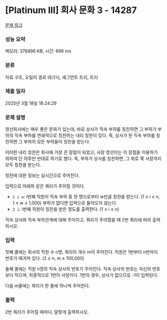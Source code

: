 # [Platinum III] 회사 문화 3 - 14287 

[문제 링크](https://www.acmicpc.net/problem/14287) 

### 성능 요약

메모리: 376896 KB, 시간: 696 ms

### 분류

자료 구조, 오일러 경로 테크닉, 세그먼트 트리, 트리

### 제출 일자

2025년 3월 18일 18:24:29

### 문제 설명

<p>영선회사에는 매우 좋은 문화가 있는데, 바로 상사가 직속 부하를 칭찬하면 그 부하가 부하의 직속 부하를 연쇄적으로 칭찬하는 내리 칭찬이 있다. 즉, 상사가 한 직속 부하를 칭찬하면 그 부하의 모든 부하들이 칭찬을 받는다.</p>

<p>이러한 내리 칭찬은 회사에 가장 큰 장점이 되었고, 사장 영선이는 이 장점을 이용하기 위하여 단 하루만 반대로 하기로 했다. 즉, 부하가 상사를 칭찬하면, 그 위로 쭉 사장까지 모두 칭찬을 받는다.</p>

<p>칭찬에 대한 정보는 실시간으로 주어진다.</p>

<p>입력으로 아래와 같은 쿼리가 주어질 것이다.</p>

<ul>
	<li><code>1 i w</code>: i번째 직원이 직속 부하 중 한 명으로부터 w만큼 칭찬을 받는다. (1 ≤ i ≤ n, 1 ≤ w ≤ 1,000) 부하가 없다면 입력으로 들어오지 않는다.</li>
	<li><code>2 i</code>: i번째 직원이 칭찬을 받은 정도를 출력한다. (1 ≤ i ≤ n)</li>
</ul>

<p>직속 상사와 직속 부하관계에 대해 주어지고, 쿼리가 주어졌을 때 2번 쿼리에 따라 출력하시오.</p>

### 입력 

 <p>첫째 줄에는 회사의 직원 수 n명, 쿼리의 개수 m이 주어진다. 직원은 1번부터 n번까지 번호가 매겨져 있다. (2 ≤ n, m ≤ 100,000)</p>

<p>둘째 줄에는 직원 n명의 직속 상사의 번호가 주어진다. 직속 상사의 번호는 자신의 번호보다 작으며, 최종적으로 1번이 사장이다. 1번의 경우, 상사가 없으므로 -1이 입력된다.</p>

<p>다음 m줄에는 쿼리가 한 줄에 하나씩 주어진다.</p>

### 출력 

 <p>2번 쿼리가 주어질 때마다, 알맞게 출력하시오.</p>

